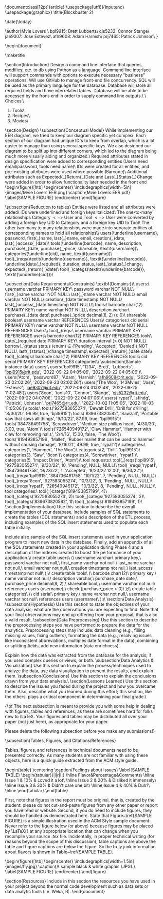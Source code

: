 \documentclass[12pt]{article}
\usepackage[utf8]{inputenc}
\usepackage{graphicx}
\title{Blockbuster 2}

\date{\today} 

\author{Mvie Lovers \\
        bpl9915: Brett Lubberts\\
        cjs5232: Connor Stange\\
        jae9307: Jose Estevez\\
        afh9608: Adam Harnish\\
        prj7465: Patrick Johnson\\
        }

\begin{document}

\maketitle

\section{Introduction}
Design a command line interface that queries, modifies, etc. to db using Python as a language. Command line interface will support commands with options to execute necessary "business" operations. Will use GitHub to manage front-end file concurrency. SQL will be used as the primary language for the database. Database will store all required fields and have interrelated tables. Database will be able to be accessed by the front-end in order to supply command line outputs.\\
\\
Choices:\\
1. Tools\\
2. Recipes\\
3. Movies\\

\section{Design}
\subsection{Conceptual Model}
While implementing our EER diagram, we tried to keep our diagram specific yet complex. Each section of our diagram had unique ID's to keep from overlap, which is a lot easier to manage than using several specific keys. We also designed our diagram to be split up into different corners, which led to the diagram being much more visually aiding and organized.\\
Required attributes stated in design specification were added to corresponding entities (Users need email/password, tools need name)\\
IDs were created for all entities, and pre-existing attributes were used where possible (Barcode)\\
Additional attributes such as Expected{\_}Return{\_}Date and Last{\_}Status{\_}Change were added in order to allow functionality later needed in the front end
\begin{figure}[htb]
\begin{center}
\includegraphics[width=5in]{images/Mvie Lovers EER.png}
\caption{Mvie Lovers EER.pdf}
\label{SAMPLE FIGURE}
\end{center}
\end{figure}

\subsection{Reduction to tables}
Entities were listed and all attributes were added\\
IDs were underlined and foreign keys italicized\\
The one-to-many relationships Category $<->$ User and Tool $<->$ User were converted by adding a foreign key UID to Category and a foreign key UID to Tool\\
The other two many to many relationships were made into separate entities of corresponding names to hold all relationships\\\\
users(\underline{username}, password, first{\_}name, last{\_}name, email, creation{\_}date, last{\_}access{\_}date)\\
tools(\underline{barcode}, name, description, purchase{\_}date, purchase{\_}price, shareable, \textit{username})\\
categories(\underline{cid}, name, \textit{username})\\
tool{\_}reqs(\textit{\underline{username}}, \textit{\underline{barcode}}, \underline{date{\_}required}, duration, status, last{\_}status{\_}change, expected{\_}return{\_}date)\\
tool{\_}categs(\textit{\underline{barcode}}, \textit{\underline{cid}})\\

\subsection{Data Requirements/Constraints}
\textbf{Domains:}\\\\
users:\\
username varchar PRIMARY KEY\\
password varchar NOT NULL\\
first{\_}name varchar NOT NULL\\
last{\_}name varchar NOT NULL\\
email varchar NOT NULL\\
creation{\_}date timestamp NOT NULL\\
last{\_}access{\_}date timestamp NOT NULL\\\\
tools:\\
barcode char(12) PRIMARY KEY\\
name varchar NOT NULL\\
description varchar\\
purchase{\_}date date\\
purchase{\_}price decimal(8, 2) ($\ge$ 0)\\
shareable boolean\\
username varchar REFERENCES Users\\\\
categories:\\
cid serial PRIMARY KEY\\
name varchar NOT NULL\\
username varchar NOT NULL REFERENCES Users\\\\
tool{\_}reqs:\\
username varchar PRIMARY KEY REFERENCES users\\
barcode char(12) PRIMARY KEY REFERENCES tools\\
date{\_}required date PRIMARY KEY\\
duration interval ($>$ 0) NOT NULL\\
borrow{\_}status status (enum) $\in$ \{'Pending', 'Accepted', 'Denied'\} NOT NULL\\
last{\_}status{\_}change timestamp\\
expected{\_}return{\_}date date\\\\
tool{\_}categs:\\
barcode char(12) PRIMARY KEY REFERENCES tools\\
cid serial PRIMARY KEY REFERENCES categories\\\\
\subsection{Sample instance data}
users:\\
users('bpl9915', '1234', 'Brett', 'Lubberts', 'bpl9915@rit.edu', '2022-09-22 04:05:06', '2022-09-22 04:05:06')\\
users('Atom', 'password87', 'Adam', 'Harnish', 'afh9608@rit.edu', '2022-09-23 02:02:26', '2022-09-23 02:02:26')\\
users('The Woo', 'I<3Mvies', 'Jose', 'Estevez', 'jae9307@rit.edu', '2022-09-24 01:02:48', '2022-09-25 11:02:48')\\
users('8con', 'tools10', 'Connor', 'Stange', 'cjs5232@rit.edu', '2022-09-22 04:07:06', '2022-09-22 04:07:06')\\
users('rypat1', 'sfihdg', 'Patrick', 'Johnson', 'prj7465@rit.edu', '2022-10-02 11:05:06', '2022-10-03 11:05:06')\\\\
tools:\\
tools('927583055274', 'Dewalt Drill', 'Drill for drilling', '8/30/20', 99.99, true, 'bpl9915')\\
tools('839673820582', 'Sawzall', 'Portable saw that saws all things', '9/10/22', 87.99, true, 'bpl9915')\\
tools('384736491758', 'Screwdriver', 'Medium size phillips head', '4/30/20', 3.00, true, 'Atom')\\
tools('726540949172', 'Claw Hammer', 'Hammer with claw for removing nails', '2/4/16', 15.00, false, 'The Woo')\\
tools('819493857199', 'Mallet', 'Rubber mallet that can be used to hammer without causing damage', '8/16/21', 49.99, true, 'rypat1')\\\\
categories:\\
categories(1, 'Hammer', 'The Woo')\\
categories(2, 'Drill', 'bpl9915')\\
categories(3, 'Saw', '8con')\\
categories(4, 'Screwdriver', 'rypat1')\\
categories(5, 'Impact Driver', 'Atom')\\\\
tool requests:\\
tool{\_}reqs('bpl9915', '927583055274', '9/30/22', 10, 'Pending', NULL, NULL)\\
tool{\_}reqs('rypat1', '384736491758', '9/23/22', 1, 'Accepted', '9/23/22 12:00', '9/30/22')\\ 
tool{\_}reqs('bpl9915', '384736491758', '10/1/22', 7, 'Pending', NULL, NULL)\\
tool{\_}reqs('8con', '927583055274', '10/3/22', 3, 'Pending', NULL, NULL)\\
tool{\_}reqs('rypat1', '726540949172', '10/3/22', 8, 'Pending', NULL, NULL)\\\\
tool categories:\\
tool{\_}categs('819493857199', 4)\\
tool{\_}categs('927583055274', 2)\\
tool{\_}categs('927583055274', 3)\\
tool{\_}categs('839673820582', 1)\\
tool{\_}categs('819493857199', 1)\\
\section{Implementation}
Use this section to describe the overall implementation of your database. Include samples of SQL statements to create the tables (DDL statements) and a description of the ETL process, including examples of the SQL insert statements used to populate each table initially.

Include also sample of the SQL insert statements used in your application program to insert new data in the database. Finally, add an appendix of all the SQL statements created in your application during Phase 4 and a description of the indexes created to boost the performance of your application.\\\\
create table users\\
(\\
    username    varchar\\
        primary key,\\
    password    varchar   not null,\\
    first\_name  varchar   not null,\\
    last\_name   varchar   not null,\\
    email       varchar   not null,\\
    creation    timestamp not null,\\
    last\_access timestamp not null\\
);\\\\
create table tools\\
(\\
    barcode        char(12)\\
        primary key,\\
    name           varchar not null,\\
    description    varchar,\\
    purchase\_date  date,\\
    purchase\_price decimal(8, 2),\\
    shareable      bool,\\
    username       varchar not null\\
        references users (username),\\
    check (purchase\_price > 0)\\
);\\\\
create table categories\\
(\\
    cid      serial\\
        primary key,\\
    name     varchar not null,\\
    username varchar not null\\
        references users (username)\\
);\\\\
\section{Data Analysis}
\subsection{Hypothesis}
Use this section to state the objectives of your data analysis; what are the observations you are expecting to find. Note that your final
observations may end up differing from your proposal, that is also a valid result.
\subsection{Data Preprocessing}
Use this section to describe the preprocessing steps you have performed to prepare the data for the analytics. Preprocessing steps may include: data cleaning (e.g., filling missing values, fixing outliers), formatting the data (e.g., resolving issues like inconsistent abbreviations, multiples date format in the data), combining or splitting fields, add new information (data enrichness).

Explain how the data was extracted from the database for the analysis; if you used complex queries or views, or both.
\subsection{Data Analytics \& Visualization}
Use this section to explain the process/techniques used to analyze the data, use data visualization to present the results, and explain them.
\subsection{Conclusions}
Use this section to explain the conclusions drawn from your data analysis.\\
\section{Lessons Learned}
Use this section to describe the issues you faced during the project and how you overcame them. Also, describe what you learned during this effort; this section, like the others, plays a critical component in determining your final grade.\\

{\bf The next subsection is meant to provide you with some help in
  dealing with figures, tables and references, as these are sometimes
  hard for folks new to \LaTeX. Your figures and tables
  may be distributed all over your paper (not just here), as appropriate for your paper.

  Please delete the following subsection before you make any submissions!}

\subsection{Tables, Figures, and Citations/References}

Tables, figures, and references in technical
documents need to be presented correctly. As many students
are not familiar with using these objects, here is a quick
guide extracted from the ACM style guide.

\begin{table}
\centering
\caption{Feelings about Issues}
\label{SAMPLE TABLE}
\begin{tabular}{|l|r|l|} \hline
Flavor&Percentage&Comments\\ \hline
Issue 1 &  10\% & Loved it a lot\\ \hline
Issue 2 &  20\% & Disliked it immensely\\ \hline
Issue 3 &  30\% & Didn't care one bit\\ \hline
Issue 4 &  40\% & Duh?\\ \hline
\end{tabular}
\end{table}


First, note that figures in the report must be original, that is,
created by the student: please do not cut-and-paste figures from any
other paper or report you have read or website. Second, if you do need to include figures,
they should be handled as demonstrated here. State that
Figure~\ref{SAMPLE FIGURE} is a simple illustration used in the ACM
Style sample document. Never refer to the figure below (or above)
because figures may be placed by \LaTeX{} at any appropriate location
that can change when you recompile your source $.tex$
file. Incidentally, in proper technical writing (for reasons beyond
the scope of this discussion), table captions are above the table and
figure captions are below the figure. So the truly junk information
about flavors is shown in Table~\ref{SAMPLE TABLE}.

\begin{figure}[htb]
\begin{center}
\includegraphics[width=1.5in]{images/fly.jpg}
\caption{A sample black \& white graphic (JPG).}
\label{SAMPLE FIGURE}
\end{center}
\end{figure}

\section{Resources}
Include in this section the resources you have used in your project beyond the normal code development such as data sets or data analytic tools (i.e. Weka, R).
\end{document}
